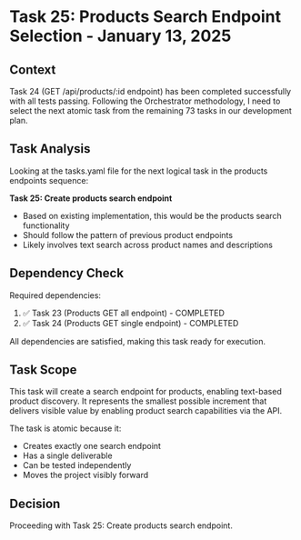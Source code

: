 # Task 25: Products Search Endpoint Selection - January 13, 2025

## Context
Task 24 (GET /api/products/:id endpoint) has been completed successfully with all tests passing. Following the Orchestrator methodology, I need to select the next atomic task from the remaining 73 tasks in our development plan.

## Task Analysis
Looking at the tasks.yaml file for the next logical task in the products endpoints sequence:

**Task 25: Create products search endpoint**
- Based on existing implementation, this would be the products search functionality
- Should follow the pattern of previous product endpoints
- Likely involves text search across product names and descriptions

## Dependency Check
Required dependencies:
1. ✅ Task 23 (Products GET all endpoint) - COMPLETED
2. ✅ Task 24 (Products GET single endpoint) - COMPLETED

All dependencies are satisfied, making this task ready for execution.

## Task Scope
This task will create a search endpoint for products, enabling text-based product discovery. It represents the smallest possible increment that delivers visible value by enabling product search capabilities via the API.

The task is atomic because it:
- Creates exactly one search endpoint
- Has a single deliverable
- Can be tested independently
- Moves the project visibly forward

## Decision
Proceeding with Task 25: Create products search endpoint.